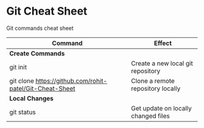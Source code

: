 # Git Cheat Sheet
Git commands cheat sheet



| Command | Effect|
| --- | --- |
| **Create Commands** ||
|git init| Create a new local git repository |
|git clone https://github.com/rohit-patel/Git-Cheat-Sheet | Clone a remote repository locally|
| **Local Changes** |  |
|git status | Get update on locally changed files|
